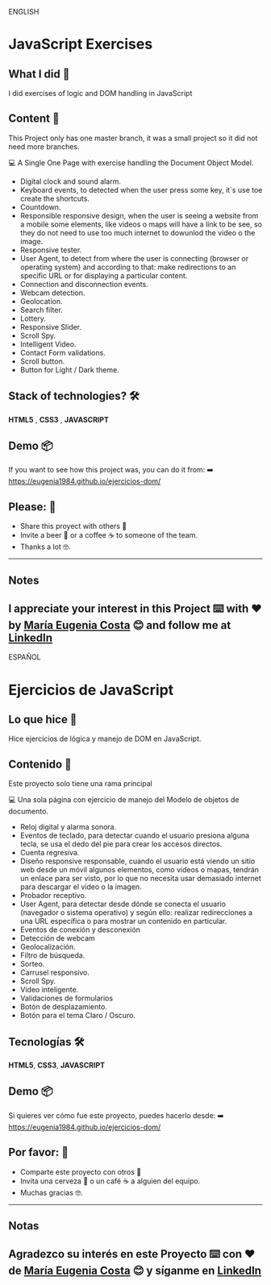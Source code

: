 ENGLISH

# JavaScript Exercises


## What I did 🚀

I did exercises of logic and DOM handling in JavaScript

## Content 🚀
This Project only has one master branch, it was a small project so it did not need more branches. <br>


:computer: A Single One Page with exercise handling the Document Object Model. <br>
   * Digital clock and sound alarm.
   * Keyboard events, to detected when the user press some key, it`s use toe create the shortcuts.
   * Countdown.
   * Responsible responsive design, when the user is seeing a website from a mobile some elements, like videos o maps will have a link to be see, so they do not need to use too much internet to dowunlod the video o the image.
   * Responsive tester.
   * User Agent, to detect from where the user is connecting (browser or operating system) and according to that: make redirections to an specific URL or for displaying a particular content.
   * Connection and disconnection events.
   * Webcam detection.
   * Geolocation.
   * Search filter.
   * Lottery.
   * Responsive Slider.
   * Scroll Spy.
   * Intelligent Video.
   * Contact Form validations.
   * Scroll button.
   * Button for Light / Dark theme.

## Stack of technologies?  🛠️

**HTML5** , **CSS3** , **JAVASCRIPT**

## Demo 📦
If you want to see how this project was, you can do it from:
:arrow_right:   https://eugenia1984.github.io/ejercicios-dom/
 

## Please: 🎁

* Share this proyect with others 📢
* Invite a beer 🍺 or a coffee ☕  to someone of the team. 
* Thanks a lot 🤓.

---
## Notes
I appreciate your interest in this Project  ⌨️ with ❤️ by [María Eugenia Costa](https://github.com/eugenia1984) 😊 and follow me at [LinkedIn](http://www.linkedin.com/in/maríaeugeniacosta) 
---

ESPAÑOL

# Ejercicios de JavaScript


## Lo que hice 🚀

Hice ejercicios de lógica y manejo de DOM en JavaScript.

## Contenido 🚀
Este proyecto solo tiene una rama principal <br>

:computer: Una sola página con ejercicio de manejo del Modelo de objetos de documento. <br>
   * Reloj digital y alarma sonora.
   * Eventos de teclado, para detectar cuando el usuario presiona alguna tecla, se usa el dedo del pie para crear los accesos directos.
   * Cuenta regresiva.
   * Diseño responsive responsable, cuando el usuario está viendo un sitio web desde un móvil algunos elementos, como videos o mapas, tendrán un enlace para ser visto, por lo que no necesita usar demasiado internet para descargar el video o la imagen.
   * Probador receptivo.
   * User Agent, para detectar desde dónde se conecta el usuario (navegador o sistema operativo) y según ello: realizar redirecciones a una URL específica o para mostrar un contenido en particular.
   * Eventos de conexión y desconexión
   * Detección de webcam
   * Geolocalización.
   * Filtro de búsqueda.
   * Sorteo.
   * Carrusel responsivo.
   * Scroll Spy.
   * Video inteligente.
   * Validaciones de formularios
   * Botón de desplazamiento.
   * Botón para el tema Claro / Oscuro.
   
 

## Tecnologías 🛠️

**HTML5**, **CSS3**, **JAVASCRIPT**

## Demo 📦
Si quieres ver cómo fue este proyecto, puedes hacerlo desde:
:arrow_right: https://eugenia1984.github.io/ejercicios-dom/
 

## Por favor: 🎁

* Comparte este proyecto con otros 📢
* Invita una cerveza 🍺 o un café ☕ a alguien del equipo.
* Muchas gracias 🤓.

---
## Notas
Agradezco su interés en este Proyecto ⌨️ con ❤️ de [María Eugenia Costa](https://github.com/eugenia1984) 😊 y síganme en [LinkedIn](http://www.linkedin.com/in/maríaeugeniacosta)
---

